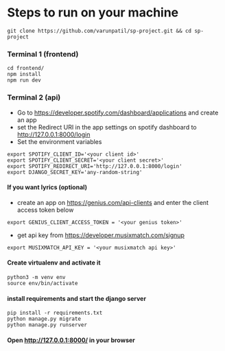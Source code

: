 # Steps to run on your machine

```
git clone https://github.com/varunpatil/sp-project.git && cd sp-project
```

### Terminal 1 (frontend)
```
cd frontend/
npm install
npm run dev
```

### Terminal 2 (api)
- Go to https://developer.spotify.com/dashboard/applications and create an app
- set the Redirect URI in the app settings on spotify dashboard to http://127.0.0.1:8000/login
- Set the environment variables
```
export SPOTIFY_CLIENT_ID='<your client id>'
export SPOTIFY_CLIENT_SECRET='<your client secret>'
export SPOTIFY_REDIRECT_URI='http://127.0.0.1:8000/login'
export DJANGO_SECRET_KEY='any-random-string'
```

#### If you want lyrics (optional)
- create an app on https://genius.com/api-clients and enter the client access token below
```
export GENIUS_CLIENT_ACCESS_TOKEN = '<your genius token>'
```
- get api key from https://developer.musixmatch.com/signup
```
export MUSIXMATCH_API_KEY = '<your musixmatch api key>'
```

#### Create virtualenv and activate it
```
python3 -m venv env
source env/bin/activate
```
#### install requirements and start the django server
```
pip install -r requirements.txt
python manage.py migrate
python manage.py runserver
```
#### Open http://127.0.0.1:8000/ in your browser
